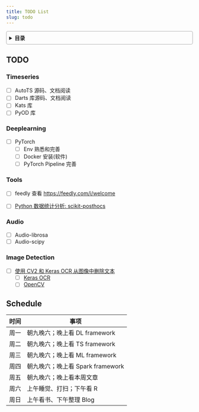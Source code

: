 ```yaml
---
title: TODO List
slug: todo
---
```


<style>
details {
    border: 1px solid #aaa;
    border-radius: 4px;
    padding: .5em .5em 0;
}
summary {
    font-weight: bold;
    margin: -.5em -.5em 0;
    padding: .5em;
}
details[open] {
    padding: .5em;
}
details[open] summary {
    border-bottom: 1px solid #aaa;
    margin-bottom: .5em;
}
</style>

<details><summary>目录</summary><p>

- [TODO](#todo)
  - [Timeseries](#timeseries)
  - [Deeplearning](#deeplearning)
  - [Tools](#tools)
  - [Audio](#audio)
  - [Image Detection](#image-detection)
- [Schedule](#schedule)
</p></details><p></p>

## TODO

### Timeseries

* [ ] AutoTS 源码、文档阅读 
* [ ] Darts 库源码、文档阅读
* [ ] Kats 库
* [ ] PyOD 库

### Deeplearning

* [ ] PyTorch
    - [ ] Env 熟悉和完善 
    - [ ] Docker 安装(软件)
    - [ ] PyTorch Pipeline 完善

### Tools

* [ ] feedly 查看 https://feedly.com/i/welcome
* [ ] [Python 数据统计分析: scikit-posthocs](https://mp.weixin.qq.com/s/m1fT9vxG_0nHIEspmWPPyg)



### Audio

* [ ] Audio-librosa
* [ ] Audio-scipy

### Image Detection

* [ ] [使用 CV2 和 Keras OCR 从图像中删除文本](https://mp.weixin.qq.com/s/I1_2xGMGxBkUK7gMyrE9gQ) 
    - [ ] [Keras OCR](https://keras-ocr.readthedocs.io/en/latest/examples/index.html)
    - [ ] [OpenCV](https://opencv24-python-tutorials.readthedocs.io/en/latest/index.html)

## Schedule

| 时间 | 事项                                             |
|------|--------------------------------------------------|
| 周一 | 朝九晚六；晚上看 DL framework |
| 周二 | 朝九晚六；晚上看 TS framework |
| 周三 | 朝九晚六；晚上看 ML framework |
| 周四 | 朝九晚六；晚上看 Spark framework |
| 周五 | 朝九晚六；晚上看本周文章 |
| 周六 | 上午睡觉、打扫；下午看 R |
| 周日 | 上午看书、下午整理 Blog |

